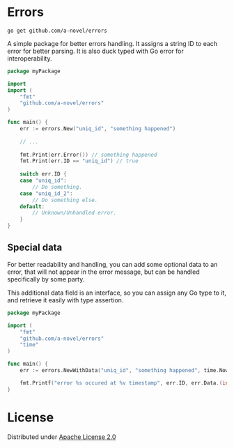 # Errors

```
go get github.com/a-novel/errors
```

A simple package for better errors handling. It assigns a string ID to each error for better parsing. It is also
duck typed with Go error for interoperability.

```go
package myPackage

import
import (
	"fmt"
	"github.com/a-novel/errors"
)

func main() {
    err := errors.New("uniq_id", "something happened")
    
    // ... 
    
    fmt.Print(err.Error()) // something happened
    fmt.Print(err.ID == "uniq_id") // true
    
    switch err.ID {
    case "uniq_id":
        // Do something.
    case "uniq_id_2":
        // Do something else.
    default:
        // Unknown/Unhandled error.
    }
}
```

## Special data

For better readability and handling, you can add some optional data to an error, that will not appear in the error
message, but can be handled specifically by some party.

This additional data field is an interface, so you can assign any Go type to it, and retrieve it easily with type
assertion.

```go
package myPackage

import (
	"fmt"
	"github.com/a-novel/errors"
	"time"
)

func main() {
	err := errors.NewWithData("uniq_id", "something happened", time.Now().UnixNano())

	fmt.Printf("error %s occured at %v timestamp", err.ID, err.Data.(int64)) // true
}
```

# License

Distributed under [Apache License 2.0](https://www.github.com/a-novel/errors/blob/master/LICENSE)